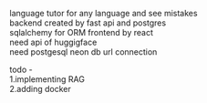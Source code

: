 language tutor for any language and see mistakes  <br>
backend created by fast api and postgres <br>
sqlalchemy for ORM
frontend by react <br>
need api of huggigface <br>
need postgesql neon db url connection


todo - <br>
1.implementing RAG <br>
2.adding docker
